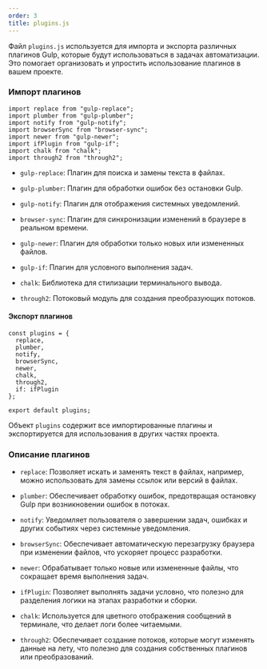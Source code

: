 ```yaml
---
order: 3
title: plugins.js
---
```


Файл `plugins.js` используется для импорта и экспорта различных плагинов Gulp, которые будут использоваться в задачах автоматизации. Это помогает организовать и упростить использование плагинов в вашем проекте.

### Импорт плагинов

```
import replace from "gulp-replace";
import plumber from "gulp-plumber";
import notify from "gulp-notify";
import browserSync from "browser-sync";
import newer from "gulp-newer";
import ifPlugin from "gulp-if";
import chalk from "chalk";
import through2 from "through2";
```

-  `gulp-replace`: Плагин для поиска и замены текста в файлах.

-  `gulp-plumber`: Плагин для обработки ошибок без остановки Gulp.

-  `gulp-notify`: Плагин для отображения системных уведомлений.

-  `browser-sync`: Плагин для синхронизации изменений в браузере в реальном времени.

-  `gulp-newer`: Плагин для обработки только новых или измененных файлов.

-  `gulp-if`: Плагин для условного выполнения задач.

-  `chalk`: Библиотека для стилизации терминального вывода.

-  `through2`: Потоковый модуль для создания преобразующих потоков.

#### Экспорт плагинов

```
const plugins = {
  replace,
  plumber,
  notify,
  browserSync,
  newer,
  chalk,
  through2,
  if: ifPlugin
};

export default plugins;
```

Объект `plugins` содержит все импортированные плагины и экспортируется для использования в других частях проекта.

### Описание плагинов

-  `replace`: Позволяет искать и заменять текст в файлах, например, можно использовать для замены ссылок или версий в файлах.

-  `plumber`: Обеспечивает обработку ошибок, предотвращая остановку Gulp при возникновении ошибок в потоках.

-  `notify`: Уведомляет пользователя о завершении задач, ошибках и других событиях через системные уведомления.

-  `browserSync`: Обеспечивает автоматическую перезагрузку браузера при изменении файлов, что ускоряет процесс разработки.

-  `newer`: Обрабатывает только новые или измененные файлы, что сокращает время выполнения задач.

-  `ifPlugin`: Позволяет выполнять задачи условно, что полезно для разделения логики на этапах разработки и сборки.

-  `chalk`: Используется для цветного отображения сообщений в терминале, что делает логи более читаемыми.

-  `through2`: Обеспечивает создание потоков, которые могут изменять данные на лету, что полезно для создания собственных плагинов или преобразований.